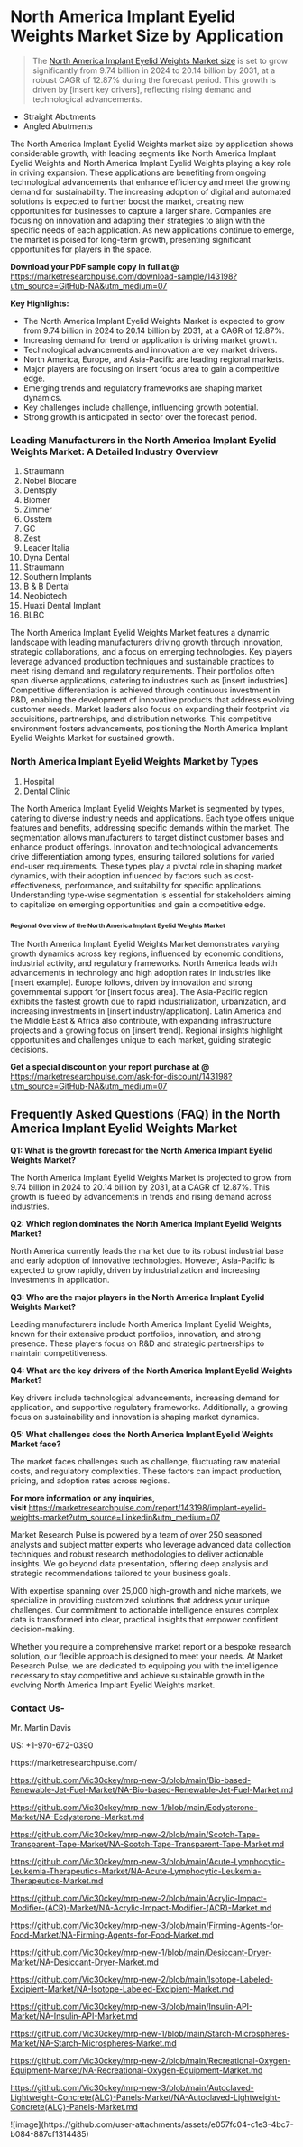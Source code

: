 <h1>North America Implant Eyelid Weights Market&nbsp;Size by Application</h1><blockquote><p>The <a href="https://marketresearchpulse.com/download-sample/143198?utm_source=GitHub-NA&amp;utm_medium=07">North America Implant Eyelid Weights Market size</a> is set to grow significantly from 9.74 billion in 2024 to 20.14 billion by 2031, at a robust CAGR of 12.87% during the forecast period. This growth is driven by [insert key drivers], reflecting rising demand and technological advancements.</p></blockquote><ul><li>Straight Abutments <li> Angled Abutments</li></ul><p>The North America Implant Eyelid Weights market size by application shows considerable growth, with leading segments like North America Implant Eyelid Weights and North America Implant Eyelid Weights playing a key role in driving expansion. These applications are benefiting from ongoing technological advancements that enhance efficiency and meet the growing demand for sustainability. The increasing adoption of digital and automated solutions is expected to further boost the market, creating new opportunities for businesses to capture a larger share. Companies are focusing on innovation and adapting their strategies to align with the specific needs of each application. As new applications continue to emerge, the market is poised for long-term growth, presenting significant opportunities for players in the space.</p><p><strong>Download your PDF sample copy in full at @ </strong><a href="https://marketresearchpulse.com/download-sample/143198?utm_source=GitHub-NA&amp;utm_medium=07">https://marketresearchpulse.com/download-sample/143198?utm_source=GitHub-NA&amp;utm_medium=07</a></p><p><strong>Key Highlights: </strong></p><ul><li>The North America Implant Eyelid Weights Market is expected to grow from 9.74 billion in 2024 to 20.14 billion by 2031, at a CAGR of 12.87%.</li><li>Increasing demand for trend or application is driving market growth.</li><li>Technological advancements and innovation are key market drivers.</li><li>North America, Europe, and Asia-Pacific are leading regional markets.</li><li>Major players are focusing on insert focus area to gain a competitive edge.</li><li>Emerging trends and regulatory frameworks are shaping market dynamics.</li><li>Key challenges include challenge, influencing growth potential.</li><li>Strong growth is anticipated in sector over the forecast period.</li></ul><h3>Leading Manufacturers in the North America Implant Eyelid Weights Market: A Detailed Industry Overview</h3><ol><li>Straumann</li><li>Nobel Biocare</li><li>Dentsply</li><li>Biomer</li><li>Zimmer</li><li>Osstem</li><li>GC</li><li>Zest</li><li>Leader Italia</li><li>Dyna Dental</li><li>Straumann</li><li>Southern Implants</li><li>B & B Dental</li><li>Neobiotech</li><li>Huaxi Dental Implant</li><li>BLBC</li></ol><div class="flex max-w-full flex-col flex-grow"><div class="min-h-8 text-message flex w-full flex-col items-end gap-2 whitespace-normal break-words [.text-message+&amp;]:mt-5" dir="auto" data-message-author-role="assistant" data-message-id="fd8432e4-4910-450d-b182-61b7bfb0a01f" data-message-model-slug="gpt-4o"><div class="flex w-full flex-col gap-1 empty:hidden first:pt-[3px]"><div class="markdown prose w-full break-words dark:prose-invert light"><p>The North America Implant Eyelid Weights Market features a dynamic landscape with leading manufacturers driving growth through innovation, strategic collaborations, and a focus on emerging technologies. Key players leverage advanced production techniques and sustainable practices to meet rising demand and regulatory requirements. Their portfolios often span diverse applications, catering to industries such as [insert industries]. Competitive differentiation is achieved through continuous investment in R&amp;D, enabling the development of innovative products that address evolving customer needs. Market leaders also focus on expanding their footprint via acquisitions, partnerships, and distribution networks. This competitive environment fosters advancements, positioning the North America Implant Eyelid Weights Market for sustained growth.</p></div></div></div></div><h3>North America Implant Eyelid Weights Market by Types</h3><ol><li>Hospital <li> Dental Clinic</li></ol><div class="flex max-w-full flex-col flex-grow"><div class="min-h-8 text-message flex w-full flex-col items-end gap-2 whitespace-normal break-words [.text-message+&amp;]:mt-5" dir="auto" data-message-author-role="assistant" data-message-id="084470be-0bb7-4664-bddf-5156b4f41249" data-message-model-slug="gpt-4o-mini"><div class="flex w-full flex-col gap-1 empty:hidden first:pt-[3px]"><div class="markdown prose w-full break-words dark:prose-invert light"><p>The North America Implant Eyelid Weights Market is segmented by types, catering to diverse industry needs and applications. Each type offers unique features and benefits, addressing specific demands within the market. The segmentation allows manufacturers to target distinct customer bases and enhance product offerings. Innovation and technological advancements drive differentiation among types, ensuring tailored solutions for varied end-user requirements. These types play a pivotal role in shaping market dynamics, with their adoption influenced by factors such as cost-effectiveness, performance, and suitability for specific applications. Understanding type-wise segmentation is essential for stakeholders aiming to capitalize on emerging opportunities and gain a competitive edge.</p></div></div></div></div><h3><span style="font-size: 11px;">Regional Overview of the North America Implant Eyelid Weights Market</span></h3><div class="flex max-w-full flex-col flex-grow"><div class="min-h-8 text-message flex w-full flex-col items-end gap-2 whitespace-normal break-words [.text-message+&amp;]:mt-5" dir="auto" data-message-author-role="assistant" data-message-id="e9038762-ce64-4e30-91c9-9bd413514231" data-message-model-slug="gpt-4o-mini"><div class="flex w-full flex-col gap-1 empty:hidden first:pt-[3px]"><div class="markdown prose w-full break-words dark:prose-invert light"><p>The North America Implant Eyelid Weights Market demonstrates varying growth dynamics across key regions, influenced by economic conditions, industrial activity, and regulatory frameworks. North America leads with advancements in technology and high adoption rates in industries like [insert example]. Europe follows, driven by innovation and strong governmental support for [insert focus area]. The Asia-Pacific region exhibits the fastest growth due to rapid industrialization, urbanization, and increasing investments in [insert industry/application]. Latin America and the Middle East &amp; Africa also contribute, with expanding infrastructure projects and a growing focus on [insert trend]. Regional insights highlight opportunities and challenges unique to each market, guiding strategic decisions.</p></div></div></div></div><p><strong>Get a special discount on your report purchase at @ </strong><a href="https://marketresearchpulse.com/ask-for-discount/143198?utm_source=GitHub-NA&amp;utm_medium=07">https://marketresearchpulse.com/ask-for-discount/143198?utm_source=GitHub-NA&amp;utm_medium=07</a></p><h2>Frequently Asked Questions (FAQ) in the North America Implant Eyelid Weights Market</h2><p><strong>Q1: What is the growth forecast for the North America Implant Eyelid Weights Market?</strong></p><p>The North America Implant Eyelid Weights Market is projected to grow from 9.74 billion in 2024 to 20.14 billion by 2031, at a CAGR of 12.87%. This growth is fueled by advancements in trends and rising demand across industries.</p><p><strong>Q2: Which region dominates the North America Implant Eyelid Weights Market?</strong></p><p>North America currently leads the market due to its robust industrial base and early adoption of innovative technologies. However, Asia-Pacific is expected to grow rapidly, driven by industrialization and increasing investments in application.</p><p><strong>Q3: Who are the major players in the North America Implant Eyelid Weights Market?</strong></p><p>Leading manufacturers include North America Implant Eyelid Weights, known for their extensive product portfolios, innovation, and strong presence. These players focus on R&amp;D and strategic partnerships to maintain competitiveness.</p><p><strong>Q4: What are the key drivers of the North America Implant Eyelid Weights Market?</strong></p><p>Key drivers include technological advancements, increasing demand for application, and supportive regulatory frameworks. Additionally, a growing focus on sustainability and innovation is shaping market dynamics.</p><p><strong>Q5: What challenges does the North America Implant Eyelid Weights Market face?</strong></p><p>The market faces challenges such as challenge, fluctuating raw material costs, and regulatory complexities. These factors can impact production, pricing, and adoption rates across regions.</p><p><strong>For more information or any inquiries, visit&nbsp;</strong><a href="https://marketresearchpulse.com/report/143198/implant-eyelid-weights-market?utm_source=Linkedin&utm_medium=07">https://marketresearchpulse.com/report/143198/implant-eyelid-weights-market?utm_source=Linkedin&utm_medium=07</a></p><p>Market Research Pulse is powered by a team of over 250 seasoned analysts and subject matter experts who leverage advanced data collection techniques and robust research methodologies to deliver actionable insights. We go beyond data presentation, offering deep analysis and strategic recommendations tailored to your business goals.</p><p>With expertise spanning over 25,000 high-growth and niche markets, we specialize in providing customized solutions that address your unique challenges. Our commitment to actionable intelligence ensures complex data is transformed into clear, practical insights that empower confident decision-making.</p><p>Whether you require a comprehensive market report or a bespoke research solution, our flexible approach is designed to meet your needs. At Market Research Pulse, we are dedicated to equipping you with the intelligence necessary to stay competitive and achieve sustainable growth in the evolving North America Implant Eyelid Weights market.</p><h3><strong>Contact Us-</strong></h3><p>Mr. Martin Davis</p><p>US: +1-970-672-0390</p><p>https://marketresearchpulse.com/</p><p><a href="https://github.com/Vic30ckey/mrp-new-3/blob/main/Bio-based-Renewable-Jet-Fuel-Market/NA-Bio-based-Renewable-Jet-Fuel-Market.md">https://github.com/Vic30ckey/mrp-new-3/blob/main/Bio-based-Renewable-Jet-Fuel-Market/NA-Bio-based-Renewable-Jet-Fuel-Market.md</a></p><p><a href="https://github.com/Vic30ckey/mrp-new-1/blob/main/Ecdysterone-Market/NA-Ecdysterone-Market.md">https://github.com/Vic30ckey/mrp-new-1/blob/main/Ecdysterone-Market/NA-Ecdysterone-Market.md</a></p><p><a href="https://github.com/Vic30ckey/mrp-new-2/blob/main/Scotch-Tape-Transparent-Tape-Market/NA-Scotch-Tape-Transparent-Tape-Market.md">https://github.com/Vic30ckey/mrp-new-2/blob/main/Scotch-Tape-Transparent-Tape-Market/NA-Scotch-Tape-Transparent-Tape-Market.md</a></p><p><a href="https://github.com/Vic30ckey/mrp-new-3/blob/main/Acute-Lymphocytic-Leukemia-Therapeutics-Market/NA-Acute-Lymphocytic-Leukemia-Therapeutics-Market.md">https://github.com/Vic30ckey/mrp-new-3/blob/main/Acute-Lymphocytic-Leukemia-Therapeutics-Market/NA-Acute-Lymphocytic-Leukemia-Therapeutics-Market.md</a></p><p><a href="https://github.com/Vic30ckey/mrp-new-2/blob/main/Acrylic-Impact-Modifier-(ACR)-Market/NA-Acrylic-Impact-Modifier-(ACR)-Market.md">https://github.com/Vic30ckey/mrp-new-2/blob/main/Acrylic-Impact-Modifier-(ACR)-Market/NA-Acrylic-Impact-Modifier-(ACR)-Market.md</a></p><p><a href="https://github.com/Vic30ckey/mrp-new-3/blob/main/Firming-Agents-for-Food-Market/NA-Firming-Agents-for-Food-Market.md">https://github.com/Vic30ckey/mrp-new-3/blob/main/Firming-Agents-for-Food-Market/NA-Firming-Agents-for-Food-Market.md</a></p><p><a href="https://github.com/Vic30ckey/mrp-new-1/blob/main/Desiccant-Dryer-Market/NA-Desiccant-Dryer-Market.md">https://github.com/Vic30ckey/mrp-new-1/blob/main/Desiccant-Dryer-Market/NA-Desiccant-Dryer-Market.md</a></p><p><a href="https://github.com/Vic30ckey/mrp-new-2/blob/main/Isotope-Labeled-Excipient-Market/NA-Isotope-Labeled-Excipient-Market.md">https://github.com/Vic30ckey/mrp-new-2/blob/main/Isotope-Labeled-Excipient-Market/NA-Isotope-Labeled-Excipient-Market.md</a></p><p><a href="https://github.com/Vic30ckey/mrp-new-3/blob/main/Insulin-API-Market/NA-Insulin-API-Market.md">https://github.com/Vic30ckey/mrp-new-3/blob/main/Insulin-API-Market/NA-Insulin-API-Market.md</a></p><p><a href="https://github.com/Vic30ckey/mrp-new-1/blob/main/Starch-Microspheres-Market/NA-Starch-Microspheres-Market.md">https://github.com/Vic30ckey/mrp-new-1/blob/main/Starch-Microspheres-Market/NA-Starch-Microspheres-Market.md</a></p><p><a href="https://github.com/Vic30ckey/mrp-new-2/blob/main/Recreational-Oxygen-Equipment-Market/NA-Recreational-Oxygen-Equipment-Market.md">https://github.com/Vic30ckey/mrp-new-2/blob/main/Recreational-Oxygen-Equipment-Market/NA-Recreational-Oxygen-Equipment-Market.md</a></p><p><a href="https://github.com/Vic30ckey/mrp-new-3/blob/main/Autoclaved-Lightweight-Concrete(ALC)-Panels-Market/NA-Autoclaved-Lightweight-Concrete(ALC)-Panels-Market.md">https://github.com/Vic30ckey/mrp-new-3/blob/main/Autoclaved-Lightweight-Concrete(ALC)-Panels-Market/NA-Autoclaved-Lightweight-Concrete(ALC)-Panels-Market.md</a></p>
![image](https://github.com/user-attachments/assets/e057fc04-c1e3-4bc7-b084-887cf1314485)
